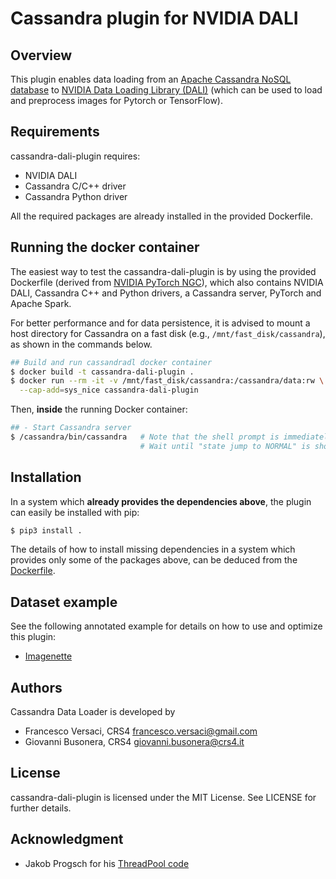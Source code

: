 # Cassandra plugin for NVIDIA DALI

## Overview

This plugin enables data loading from an [Apache Cassandra NoSQL
database](https://cassandra.apache.org) to [NVIDIA Data Loading
Library (DALI)](https://github.com/NVIDIA/DALI) (which can be used to
load and preprocess images for Pytorch or TensorFlow).

## Requirements

cassandra-dali-plugin requires:
- NVIDIA DALI
- Cassandra C/C++ driver
- Cassandra Python driver

All the required packages are already installed in the provided
Dockerfile.

## Running the docker container

The easiest way to test the cassandra-dali-plugin is by using the
provided Dockerfile (derived from [NVIDIA PyTorch
NGC](https://catalog.ngc.nvidia.com/orgs/nvidia/containers/pytorch)),
which also contains NVIDIA DALI, Cassandra C++ and Python drivers,
a Cassandra server, PyTorch and Apache Spark.

For better performance and for data persistence, it is advised to
mount a host directory for Cassandra on a fast disk (e.g.,
`/mnt/fast_disk/cassandra`), as shown in the commands below.

```bash
## Build and run cassandradl docker container
$ docker build -t cassandra-dali-plugin .
$ docker run --rm -it -v /mnt/fast_disk/cassandra:/cassandra/data:rw \
  --cap-add=sys_nice cassandra-dali-plugin
```

Then, **inside** the running Docker container:

```bash
## - Start Cassandra server
$ /cassandra/bin/cassandra   # Note that the shell prompt is immediately returned
                             # Wait until "state jump to NORMAL" is shown (about 1 minute)
```

## Installation

In a system which **already provides the dependencies above**, the plugin
can easily be installed with pip:
```bash
$ pip3 install .
```

The details of how to install missing dependencies in a system which
provides only some of the packages above, can be deduced from the
[Dockerfile](Dockerfile).


## Dataset example

See the following annotated example for details on how to use and optimize this
plugin:
- [Imagenette](examples/imagenette/)

## Authors

Cassandra Data Loader is developed by
  * Francesco Versaci, CRS4 <francesco.versaci@gmail.com>
  * Giovanni Busonera, CRS4 <giovanni.busonera@crs4.it>

## License

cassandra-dali-plugin is licensed under the MIT License.  See LICENSE
for further details.

## Acknowledgment

- Jakob Progsch for his [ThreadPool code](https://github.com/progschj/ThreadPool)
